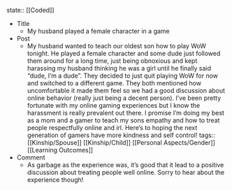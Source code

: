 state:: [[Coded]]

- Title
	- My husband played a female character in a game
- Post
	- My husband wanted to teach our oldest son how to play WoW tonight. He played a female character and some dude just followed them around for a long time, just being obnoxious and kept harassing my husband thinking he was a girl until he finally said “dude, I’m a dude”. They decided to just quit playing WoW for now and switched to a different game. They both mentioned how uncomfortable it made them feel so we had a good discussion about online behavior (really just being a decent person). I’ve been pretty fortunate with my online gaming experiences but I know the harassment is really prevalent out there. I promise I’m doing my best as a mom and a gamer to teach my sons empathy and how to treat people respectfully online and irl. Here’s to hoping the next generation of gamers have more kindness and self control!
	  tags:: [[Kinship/Spouse]] [[Kinship/Child]] [[Personal Aspects/Gender]] [[Learning Outcomes]]
- Comment
	- As garbage as the experience was, it’s good that it lead to a positive discussion about treating people well online. Sorry to hear about the experience though!